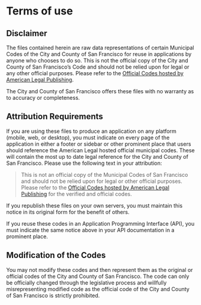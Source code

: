 Terms of use
============

## Disclaimer
The files contained herein are raw data representations of certain Municipal Codes of the City and County of San Francisco for reuse in applications by anyone who chooses to do so.  This is not the official copy of the City and County of San Francisco’s Code and should not be relied upon for legal or any other official purposes.  Please refer to the [Official Codes hosted by American Legal Publishing](http://www.amlegal.com/library/ca/sfrancisco.shtml).
 
The City and County of San Francisco offers these files with no warranty as to accuracy or completeness.
 
## Attribution Requirements
If you are using these files to produce an application on any platform (mobile, web, or desktop), you must indicate on every page of the application in either a footer or sidebar or other prominent place that users should reference the American Legal hosted official municipal codes. These will contain the most up to date legal reference for the City and County of San Francisco.  Please use the following text in your attribution:
 
> This is not an official copy of the Municipal Codes of San Francisco and should not be relied upon for legal or other official purposes.  Please refer to the [Official Codes hosted by American Legal Publishing](http://www.amlegal.com/library/ca/sfrancisco.shtml) for the verified and official codes.
 
If you republish these files on your own servers, you must maintain this notice in its original form for the benefit of others. 
 
If you reuse these codes in an Application Programming Interface (API), you must indicate the same notice above in your API documentation in a prominent place.
 
## Modification of the Codes
You may not modify these codes and then represent them as the original or official codes of the City and County of San Francisco.  The code can only be officially changed through the legislative process and willfully misrepresenting modified code as the official code of the City and County of San Francisco  is strictly prohibited.

